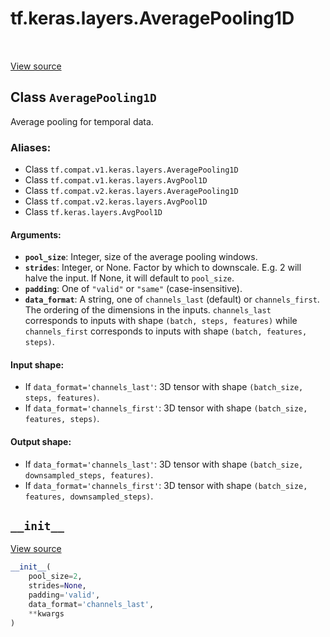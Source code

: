 <div itemscope itemtype="http://developers.google.com/ReferenceObject">
<meta itemprop="name" content="tf.keras.layers.AveragePooling1D" />
<meta itemprop="path" content="Stable" />
<meta itemprop="property" content="__init__"/>
</div>

# tf.keras.layers.AveragePooling1D

<!-- Insert buttons -->

<table class="tfo-notebook-buttons tfo-api" align="left">
</table>

<a target="_blank" href="/code/stable/tensorflow/python/keras/layers/pooling.py">View source</a>



## Class `AveragePooling1D`

<!-- Start diff -->
Average pooling for temporal data.



### Aliases:

* Class `tf.compat.v1.keras.layers.AveragePooling1D`
* Class `tf.compat.v1.keras.layers.AvgPool1D`
* Class `tf.compat.v2.keras.layers.AveragePooling1D`
* Class `tf.compat.v2.keras.layers.AvgPool1D`
* Class `tf.keras.layers.AvgPool1D`


<!-- Placeholder for "Used in" -->


#### Arguments:


* <b>`pool_size`</b>: Integer, size of the average pooling windows.
* <b>`strides`</b>: Integer, or None. Factor by which to downscale.
  E.g. 2 will halve the input.
  If None, it will default to `pool_size`.
* <b>`padding`</b>: One of `"valid"` or `"same"` (case-insensitive).
* <b>`data_format`</b>: A string,
  one of `channels_last` (default) or `channels_first`.
  The ordering of the dimensions in the inputs.
  `channels_last` corresponds to inputs with shape
  `(batch, steps, features)` while `channels_first`
  corresponds to inputs with shape
  `(batch, features, steps)`.


#### Input shape:

- If `data_format='channels_last'`:
  3D tensor with shape `(batch_size, steps, features)`.
- If `data_format='channels_first'`:
  3D tensor with shape `(batch_size, features, steps)`.



#### Output shape:

- If `data_format='channels_last'`:
  3D tensor with shape `(batch_size, downsampled_steps, features)`.
- If `data_format='channels_first'`:
  3D tensor with shape `(batch_size, features, downsampled_steps)`.


<h2 id="__init__"><code>__init__</code></h2>

<a target="_blank" href="/code/stable/tensorflow/python/keras/layers/pooling.py">View source</a>

``` python
__init__(
    pool_size=2,
    strides=None,
    padding='valid',
    data_format='channels_last',
    **kwargs
)
```






